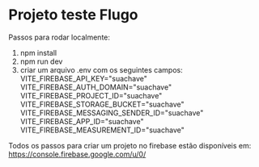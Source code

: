 # Projeto teste Flugo
Passos para rodar localmente:
1. npm install
2. npm run dev
3. criar um arquivo .env com os seguintes campos:
VITE_FIREBASE_API_KEY="suachave"
VITE_FIREBASE_AUTH_DOMAIN="suachave"
VITE_FIREBASE_PROJECT_ID="suachave"
VITE_FIREBASE_STORAGE_BUCKET="suachave"
VITE_FIREBASE_MESSAGING_SENDER_ID="suachave"
VITE_FIREBASE_APP_ID="suachave"
VITE_FIREBASE_MEASUREMENT_ID="suachave"

Todos os passos para criar um projeto no firebase estão disponíveis em: https://console.firebase.google.com/u/0/
